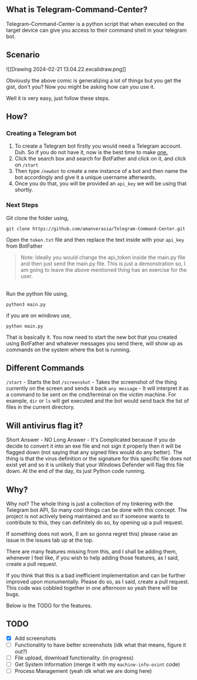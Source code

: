 ## What is Telegram-Command-Center?
Telegram-Command-Center is a python script that when executed on the target device can give you access to their command shell in your telegram bot.

## Scenario
![[Drawing 2024-02-21 13.04.22.excalidraw.png]]

Obviously the above comic is generalizing a lot of things but you get the gist, don't you? Now you might be asking how can you use it.

Well it is very easy, just follow these steps.

## How?

### Creating a Telegram bot
1. To create a Telegram bot firstly you would need a Telegram account. Duh. So if you do not have it, now is the best time to make [one.](https://telegram.org/)
2. Click the search box and search for BotFather and click on it, and click on `/start`
3. Then type `/newbot` to create a new instance of a bot and then name the bot accordingly and give it a unique username afterwards.
4. Once you do that, you will be provided an `api_key` we will be using that shortly.

### Next Steps
Git clone the folder using,
```
git clone https://github.com/amanverasia/Telegram-Command-Center.git
```
Open the `token.txt` file and then replace the text inside with your `api_key` from BotFather
> Note: Ideally you would change the api_token inside the main.py file and then just send the main.py file.
> This is just a demonstration so, I am going to leave the above mentioned thing has an exercise for the user.


\
Run the python file using,
```
python3 main.py
```
if you are on windows use,
```
python main.py
```

That is basically it. You now need to start the new bot that you created using BotFather and whatever messages you send there, will show up as commands on the system where the bot is running.

## Different Commands
`/start` - Starts the bot
`/screenshot` - Takes the screenshot of the thing currently on the screen and sends it back
`any message` - It will interpret it as a command to be sent on the cmd/terminal on the victim machine. For example, `dir` or `ls` will get executed and the bot would send back the list of files in the current directory.

## Will antivirus flag it?
Short Answer - NO
Long Answer - It's Complicated because if you do decide to convert it into an exe file and not sign it properly then it will be flagged down (not saying that any signed files would do any better). The thing is that the virus definition or the signature for this specific file does not exist yet and so it is unlikely that your Windows Defender will flag this file down. At the end of the day, its just Python code running.

## Why?
Why not? The whole thing is just a collection of my tinkering with the Telegram bot API, So many cool things can be done with this concept. The project is not actively being maintained and so if someone wants to contribute to this, they can definitely do so, by opening up a pull request.

If something does not work, (I am so gonna regret this) please raise an issue in the issues tab up at the top.

There are many features missing from this, and I shall be adding them, whenever I feel like, if you wish to help adding those features, as I said, create a pull request. 

If you think that this is a bad inefficient implementation and can be further improved upon monumentally. Please do so, as I said, create a pull request. This code was cobbled together in one afternoon so yeah there will be bugs.

Below is the TODO for the features.

## TODO
- [x] Add screenshots
- [ ] Functionality to have better screenshots (idk what that means, figure it out?)
- [ ] File upload, download functionality. (in progress)
- [ ] Get System Information (merge it with my `machine-info-osint` code)
- [ ] Process Management (yeah idk what we are doing here)